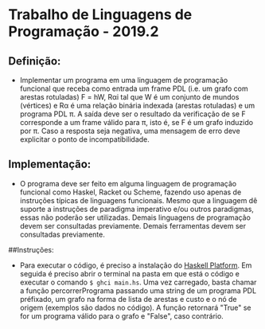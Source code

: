 # Trabalho de Linguagens de Programação - 2019.2
## Definição:
- Implementar um programa em uma linguagem de programação funcional que receba como entrada um frame PDL (i.e. um grafo com arestas rotuladas) F = hW, Rαi tal que W é um conjunto de mundos (vértices) e Rα é uma relação binária indexada (arestas rotuladas) e um programa PDL π. A saída deve ser o resultado da verificação de se F corresponde a um frame válido para π, isto é, se F é um grafo induzido por π. Caso a resposta seja negativa, uma mensagem de erro deve explicitar o ponto de incompatibilidade.

## Implementação: 
-  O programa deve ser feito em alguma linguagem de programação funcional como Haskel, Racket ou Scheme, fazendo uso apenas de instruções típicas de linguagens funcionais. Mesmo que a linguagem dê suporte a instruções de paradigma imperativo e/ou outros paradigmas, essas não poderão ser utilizadas. Demais linguagens de programação devem ser consultadas previamente. Demais ferramentas devem ser consultadas previamente.

##Instruções: 
- Para executar o código, é preciso a instalação do [Haskell Platform](https://www.haskell.org/platform/). Em seguida é preciso abrir o terminal na pasta em que está o código e executar o comando `$ ghci main.hs`. Uma vez carregado, basta chamar a função percorrerPrograma passando uma string de um programa PDL préfixado, um grafo na forma de lista de arestas e custo e o nó de origem (exemplos são dados no código). A função retornará "True" se for um programa válido para o grafo e "False", caso contrário.
